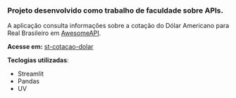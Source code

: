 ### Projeto desenvolvido como trabalho de faculdade sobre APIs.

A aplicação consulta informações sobre a cotação do Dólar Americano para Real Brasileiro em [AwesomeAPI](https://docs.awesomeapi.com.br/api-de-moedas).

**Acesse em:** [st-cotacao-dolar](https://st-cotacao-dolar.streamlit.app)

**Teclogias utilizadas**:
- Streamlit
- Pandas
- UV

